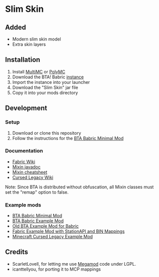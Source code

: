 # Slim Skin

## Added

* Modern slim skin model
* Extra skin layers

## Installation

1. Install [MultiMC](https://multimc.org/) or [PolyMC](https://polymc.org/)
2. Download the BTA! Babric [instance](https://drive.google.com/file/d/1V6nHw_uErtckjTWjfbmX2_qebeTXLbQV/view)
3. Import the instance into your launcher
4. Download the "Slim Skin" jar file
5. Copy it into your mods directory

## Development

### Setup

1. Download or clone this repository
2. Follow the instructions for the [BTA Babric Minimal Mod](https://github.com/Turnip-Labs/bta-minimal-mod)

### Documentation

* [Fabric Wiki](https://fabricmc.net/wiki/doku.php)
* [Mixin javadoc](https://jenkins.liteloader.com/view/Other/job/Mixin/javadoc/index.html)
* [Mixin cheatsheet](https://github.com/2xsaiko/mixin-cheatsheet/blob/master/README.md)
* [Cursed Legacy Wiki](https://minecraft-cursed-legacy.github.io/wiki/index.html)

Note: Since BTA is distributed without obfuscation, all Mixin classes must set the "remap" option to false.

### Example mods

* [BTA Babric Minimal Mod](https://github.com/Turnip-Labs/bta-minimal-mod)
* [BTA Babric Example Mod](https://github.com/Turnip-Labs/bta-example-mod)
* [Old BTA Example Mod for Babric](https://github.com/pkstDev/BTAExampleMod-babric)
* [Fabric Example Mod with StationAPI and BIN Mappings](https://github.com/calmilamsy/stationapi-example-mod/tree/dev/12)
* [Minecraft Cursed Legacy Example Mod](https://github.com/minecraft-cursed-legacy/Example-Mod)

## Credits

* ScarletLovell, for letting me use [Megamod](https://github.com/OldHaven-Network/MegaMod-Mixins) code under LGPL.
* icanttellyou, for porting it to MCP mappings
